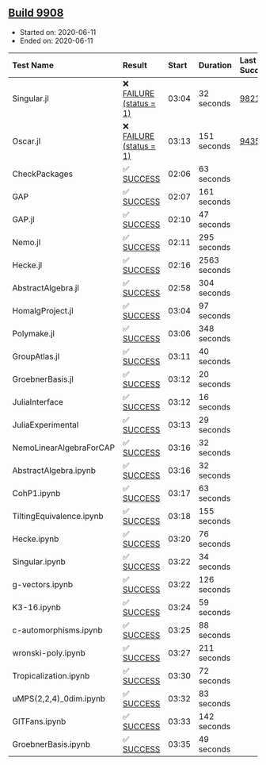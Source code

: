 ## [Build 9908](https://oscarci.mathematik.uni-kl.de/job/oscar/9908/)

* Started on: 2020-06-11
* Ended on: 2020-06-11

| Test Name    | Result | Start | Duration | Last Success | First Failure |
|:-------------|:-------|:------|:---------|:-------------|:--------------|
| Singular.jl | ❌ [FAILURE (status = 1)](https://oscarci.mathematik.uni-kl.de/job/oscar/9908/artifact/logs/build-9908/Singular.jl.log) | 03:04 | 32 seconds | [9821](https://oscarci.mathematik.uni-kl.de/job/oscar/9821/) | [9822](https://oscarci.mathematik.uni-kl.de/job/oscar/9822/) |
| Oscar.jl | ❌ [FAILURE (status = 1)](https://oscarci.mathematik.uni-kl.de/job/oscar/9908/artifact/logs/build-9908/Oscar.jl.log) | 03:13 | 151 seconds | [9435](https://oscarci.mathematik.uni-kl.de/job/oscar/9435/) | [9436](https://oscarci.mathematik.uni-kl.de/job/oscar/9436/) |
| CheckPackages | ✅ [SUCCESS](https://oscarci.mathematik.uni-kl.de/job/oscar/9908/artifact/logs/build-9908/CheckPackages.log) | 02:06 | 63 seconds |  |  |
| GAP | ✅ [SUCCESS](https://oscarci.mathematik.uni-kl.de/job/oscar/9908/artifact/logs/build-9908/GAP.log) | 02:07 | 161 seconds |  |  |
| GAP.jl | ✅ [SUCCESS](https://oscarci.mathematik.uni-kl.de/job/oscar/9908/artifact/logs/build-9908/GAP.jl.log) | 02:10 | 47 seconds |  |  |
| Nemo.jl | ✅ [SUCCESS](https://oscarci.mathematik.uni-kl.de/job/oscar/9908/artifact/logs/build-9908/Nemo.jl.log) | 02:11 | 295 seconds |  |  |
| Hecke.jl | ✅ [SUCCESS](https://oscarci.mathematik.uni-kl.de/job/oscar/9908/artifact/logs/build-9908/Hecke.jl.log) | 02:16 | 2563 seconds |  |  |
| AbstractAlgebra.jl | ✅ [SUCCESS](https://oscarci.mathematik.uni-kl.de/job/oscar/9908/artifact/logs/build-9908/AbstractAlgebra.jl.log) | 02:58 | 304 seconds |  |  |
| HomalgProject.jl | ✅ [SUCCESS](https://oscarci.mathematik.uni-kl.de/job/oscar/9908/artifact/logs/build-9908/HomalgProject.jl.log) | 03:04 | 97 seconds |  |  |
| Polymake.jl | ✅ [SUCCESS](https://oscarci.mathematik.uni-kl.de/job/oscar/9908/artifact/logs/build-9908/Polymake.jl.log) | 03:06 | 348 seconds |  |  |
| GroupAtlas.jl | ✅ [SUCCESS](https://oscarci.mathematik.uni-kl.de/job/oscar/9908/artifact/logs/build-9908/GroupAtlas.jl.log) | 03:11 | 40 seconds |  |  |
| GroebnerBasis.jl | ✅ [SUCCESS](https://oscarci.mathematik.uni-kl.de/job/oscar/9908/artifact/logs/build-9908/GroebnerBasis.jl.log) | 03:12 | 20 seconds |  |  |
| JuliaInterface | ✅ [SUCCESS](https://oscarci.mathematik.uni-kl.de/job/oscar/9908/artifact/logs/build-9908/JuliaInterface.log) | 03:12 | 16 seconds |  |  |
| JuliaExperimental | ✅ [SUCCESS](https://oscarci.mathematik.uni-kl.de/job/oscar/9908/artifact/logs/build-9908/JuliaExperimental.log) | 03:13 | 29 seconds |  |  |
| NemoLinearAlgebraForCAP | ✅ [SUCCESS](https://oscarci.mathematik.uni-kl.de/job/oscar/9908/artifact/logs/build-9908/NemoLinearAlgebraForCAP.log) | 03:16 | 32 seconds |  |  |
| AbstractAlgebra.ipynb | ✅ [SUCCESS](https://oscarci.mathematik.uni-kl.de/job/oscar/9908/artifact/logs/build-9908/AbstractAlgebra.ipynb.log) | 03:16 | 32 seconds |  |  |
| CohP1.ipynb | ✅ [SUCCESS](https://oscarci.mathematik.uni-kl.de/job/oscar/9908/artifact/logs/build-9908/CohP1.ipynb.log) | 03:17 | 63 seconds |  |  |
| TiltingEquivalence.ipynb | ✅ [SUCCESS](https://oscarci.mathematik.uni-kl.de/job/oscar/9908/artifact/logs/build-9908/TiltingEquivalence.ipynb.log) | 03:18 | 155 seconds |  |  |
| Hecke.ipynb | ✅ [SUCCESS](https://oscarci.mathematik.uni-kl.de/job/oscar/9908/artifact/logs/build-9908/Hecke.ipynb.log) | 03:20 | 76 seconds |  |  |
| Singular.ipynb | ✅ [SUCCESS](https://oscarci.mathematik.uni-kl.de/job/oscar/9908/artifact/logs/build-9908/Singular.ipynb.log) | 03:22 | 34 seconds |  |  |
| g-vectors.ipynb | ✅ [SUCCESS](https://oscarci.mathematik.uni-kl.de/job/oscar/9908/artifact/logs/build-9908/g-vectors.ipynb.log) | 03:22 | 126 seconds |  |  |
| K3-16.ipynb | ✅ [SUCCESS](https://oscarci.mathematik.uni-kl.de/job/oscar/9908/artifact/logs/build-9908/K3-16.ipynb.log) | 03:24 | 59 seconds |  |  |
| c-automorphisms.ipynb | ✅ [SUCCESS](https://oscarci.mathematik.uni-kl.de/job/oscar/9908/artifact/logs/build-9908/c-automorphisms.ipynb.log) | 03:25 | 88 seconds |  |  |
| wronski-poly.ipynb | ✅ [SUCCESS](https://oscarci.mathematik.uni-kl.de/job/oscar/9908/artifact/logs/build-9908/wronski-poly.ipynb.log) | 03:27 | 211 seconds |  |  |
| Tropicalization.ipynb | ✅ [SUCCESS](https://oscarci.mathematik.uni-kl.de/job/oscar/9908/artifact/logs/build-9908/Tropicalization.ipynb.log) | 03:30 | 72 seconds |  |  |
| uMPS(2,2,4)_0dim.ipynb | ✅ [SUCCESS](https://oscarci.mathematik.uni-kl.de/job/oscar/9908/artifact/logs/build-9908/uMPS-2-2-4-_0dim.ipynb.log) | 03:32 | 83 seconds |  |  |
| GITFans.ipynb | ✅ [SUCCESS](https://oscarci.mathematik.uni-kl.de/job/oscar/9908/artifact/logs/build-9908/GITFans.ipynb.log) | 03:33 | 142 seconds |  |  |
| GroebnerBasis.ipynb | ✅ [SUCCESS](https://oscarci.mathematik.uni-kl.de/job/oscar/9908/artifact/logs/build-9908/GroebnerBasis.ipynb.log) | 03:35 | 49 seconds |  |  |
